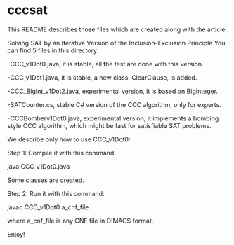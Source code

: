 cccsat
======
This README describes those files which are created along with the article:

Solving SAT by an Iterative Version of the Inclusion-Exclusion Principle
You can find 5 files in this directory:

   -CCC_v1Dot0.java, it is stable, all the test are done with this version.

   -CCC_v1Dot1.java, it is stable, a new class, ClearClause, is added.

   -CCC_BigInt_v1Dot2.java, experimental version, it is based on BigInteger.

   -SATCounter.cs, stable C# version of the CCC algorithm, only for experts.

   -CCCBomberv1Dot0.java, experimental version, it implements a bombing style CCC algorithm, which might be fast for           satisfiable SAT problems.

We describe only how to use CCC_v1Dot0:

Step 1: Compile it with this command:

   java CCC_v1Dot0.java
   
   
   Some classes are created.
   
   
Step 2: Run it with this command:

   javac CCC_v1Dot0 a_cnf_file
   
   where a_cnf_file is any CNF file in DIMACS format.
   

Enjoy!
